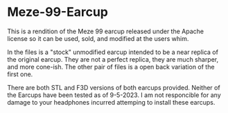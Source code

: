 # Meze-99-Earcup
This is a rendition of the Meze 99 earcup released under the Apache license so it can be used, sold, and modified at the users whim.

In the files is a "stock" unmodified earcup intended to be a near replica of the original earcup. They are not a perfect replica, they are much sharper, and more cone-ish.
The other pair of files is a open back variation of the first one.

There are both STL and F3D versions of both earcups provided. 
Neither of the Earcups have been tested as of 9-5-2023.
I am not responcible for any damage to your headphones incurred attemping to install these earcups.
